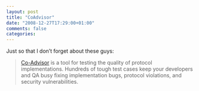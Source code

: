 ```yaml
---
layout: post
title: "CoAdvisor"
date: "2008-12-27T17:29:00+01:00"
comments: false
categories: 
---
```


<p>Just so that I don&#8217;t forget about these guys:</p>

<blockquote>
<p><a href="http://coad.measurement-factory.com/">Co-Advisor</a> is a tool for testing the quality of protocol implementations. Hundreds of tough test cases keep your developers and QA busy fixing implementation bugs, protocol violations, and security vulnerabilities.</p>
</blockquote>


